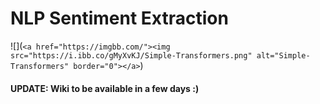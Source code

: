 # NLP Sentiment Extraction 

![](`<a href="https://imgbb.com/"><img src="https://i.ibb.co/gMyXvKJ/Simple-Transformers.png" alt="Simple-Transformers" border="0"></a>`)

#### UPDATE: Wiki to be available in a few days :)
